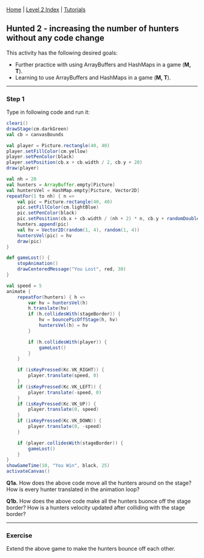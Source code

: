 <div class="nav">
  <a href="../../index.html">Home</a> | <a href="index.html">Level 2 Index</a> | <a href="../../tutorials-index.html">Tutorials</a>
</div>

## Hunted 2 - increasing the number of hunters without any code change

This activity has the following desired goals:
* Further practice with using ArrayBuffers and HashMaps in a game (**M, T**).
* Learning to use ArrayBuffers and HashMaps in a game (**M, T**).

---

### Step 1
Type in following code and run it:

```scala
cleari()
drawStage(cm.darkGreen)
val cb = canvasBounds

val player = Picture.rectangle(40, 40)
player.setFillColor(cm.yellow)
player.setPenColor(black)
player.setPosition(cb.x + cb.width / 2, cb.y + 20)
draw(player)

val nh = 20
val hunters = ArrayBuffer.empty[Picture]
val huntersVel = HashMap.empty[Picture, Vector2D]
repeatFor(1 to nh) { n =>
    val pic = Picture.rectangle(40, 40)
    pic.setFillColor(cm.lightBlue)
    pic.setPenColor(black)
    pic.setPosition(cb.x + cb.width / (nh + 2) * n, cb.y + randomDouble(100, cb.height - 200))
    hunters.append(pic)
    val hv = Vector2D(random(1, 4), random(1, 4))
    huntersVel(pic) = hv
    draw(pic)
}

def gameLost() {
    stopAnimation()
    drawCenteredMessage("You Lost", red, 30)
}

val speed = 5
animate {
    repeatFor(hunters) { h =>
        var hv = huntersVel(h)
        h.translate(hv)
        if (h.collidesWith(stageBorder)) {
            hv = bouncePicOffStage(h, hv)
            huntersVel(h) = hv
        }

        if (h.collidesWith(player)) {
            gameLost()
        }
    }

    if (isKeyPressed(Kc.VK_RIGHT)) {
        player.translate(speed, 0)
    }
    if (isKeyPressed(Kc.VK_LEFT)) {
        player.translate(-speed, 0)
    }
    if (isKeyPressed(Kc.VK_UP)) {
        player.translate(0, speed)
    }
    if (isKeyPressed(Kc.VK_DOWN)) {
        player.translate(0, -speed)
    }

    if (player.collidesWith(stageBorder)) {
        gameLost()
    }
}
showGameTime(10, "You Win", black, 25)
activateCanvas()
```

**Q1a.** How does the above code move all the hunters around on the stage? How is every hunter translated in the animation loop?

**Q1b.** How does the above code make all the hunters buonce off the stage border? How is a hunters velocity updated after colliding with the stage border?

---

### Exercise

Extend the above game to make the hunters bounce off each other.
